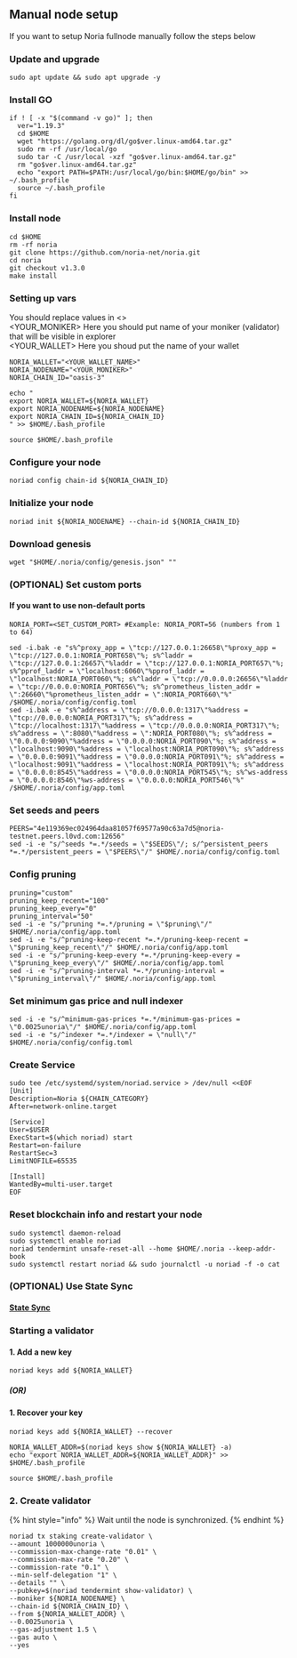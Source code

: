 ## Manual node setup
If you want to setup Noria fullnode manually follow the steps below

### Update and upgrade
```
sudo apt update && sudo apt upgrade -y
```

### Install GO
```
if ! [ -x "$(command -v go)" ]; then
  ver="1.19.3"
  cd $HOME
  wget "https://golang.org/dl/go$ver.linux-amd64.tar.gz"
  sudo rm -rf /usr/local/go
  sudo tar -C /usr/local -xzf "go$ver.linux-amd64.tar.gz"
  rm "go$ver.linux-amd64.tar.gz"
  echo "export PATH=$PATH:/usr/local/go/bin:$HOME/go/bin" >> ~/.bash_profile
  source ~/.bash_profile
fi
```

### Install node
```
cd $HOME
rm -rf noria
git clone https://github.com/noria-net/noria.git
cd noria
git checkout v1.3.0
make install
```


### Setting up vars
You should replace values in <> <br />
<YOUR_MONIKER> Here you should put name of your moniker (validator) that will be visible in explorer <br />
<YOUR_WALLET> Here you shoud put the name of your wallet

```
NORIA_WALLET="<YOUR_WALLET_NAME>"
NORIA_NODENAME="<YOUR_MONIKER>"
NORIA_CHAIN_ID="oasis-3"
```

```
echo "
export NORIA_WALLET=${NORIA_WALLET}
export NORIA_NODENAME=${NORIA_NODENAME}
export NORIA_CHAIN_ID=${NORIA_CHAIN_ID}
" >> $HOME/.bash_profile

source $HOME/.bash_profile
```


### Configure your node
```
noriad config chain-id ${NORIA_CHAIN_ID}
```

### Initialize your node
```
noriad init ${NORIA_NODENAME} --chain-id ${NORIA_CHAIN_ID}
```

### Download genesis
```
wget "$HOME/.noria/config/genesis.json" "" 
```

### (OPTIONAL) Set custom ports

#### If you want to use non-default ports
```
NORIA_PORT=<SET_CUSTOM_PORT> #Example: NORIA_PORT=56 (numbers from 1 to 64)
```
```
sed -i.bak -e "s%^proxy_app = \"tcp://127.0.0.1:26658\"%proxy_app = \"tcp://127.0.0.1:NORIA_PORT658\"%; s%^laddr = \"tcp://127.0.0.1:26657\"%laddr = \"tcp://127.0.0.1:NORIA_PORT657\"%; s%^pprof_laddr = \"localhost:6060\"%pprof_laddr = \"localhost:NORIA_PORT060\"%; s%^laddr = \"tcp://0.0.0.0:26656\"%laddr = \"tcp://0.0.0.0:NORIA_PORT656\"%; s%^prometheus_listen_addr = \":26660\"%prometheus_listen_addr = \":NORIA_PORT660\"%" /$HOME/.noria/config/config.toml
sed -i.bak -e "s%^address = \"tcp://0.0.0.0:1317\"%address = \"tcp://0.0.0.0:NORIA_PORT317\"%; s%^address = \"tcp://localhost:1317\"%address = \"tcp://0.0.0.0:NORIA_PORT317\"%; s%^address = \":8080\"%address = \":NORIA_PORT080\"%; s%^address = \"0.0.0.0:9090\"%address = \"0.0.0.0:NORIA_PORT090\"%; s%^address = \"localhost:9090\"%address = \"localhost:NORIA_PORT090\"%; s%^address = \"0.0.0.0:9091\"%address = \"0.0.0.0:NORIA_PORT091\"%; s%^address = \"localhost:9091\"%address = \"localhost:NORIA_PORT091\"%; s%^address = \"0.0.0.0:8545\"%address = \"0.0.0.0:NORIA_PORT545\"%; s%^ws-address = \"0.0.0.0:8546\"%ws-address = \"0.0.0.0:NORIA_PORT546\"%" /$HOME/.noria/config/app.toml
```


### Set seeds and peers
```
PEERS="4e119369ec024964daa81057f69577a90c63a7d5@noria-testnet.peers.l0vd.com:12656"
sed -i -e "s/^seeds *=.*/seeds = \"$SEEDS\"/; s/^persistent_peers *=.*/persistent_peers = \"$PEERS\"/" $HOME/.noria/config/config.toml
```

### Config pruning
```
pruning="custom"
pruning_keep_recent="100"
pruning_keep_every="0"
pruning_interval="50"
sed -i -e "s/^pruning *=.*/pruning = \"$pruning\"/" $HOME/.noria/config/app.toml
sed -i -e "s/^pruning-keep-recent *=.*/pruning-keep-recent = \"$pruning_keep_recent\"/" $HOME/.noria/config/app.toml
sed -i -e "s/^pruning-keep-every *=.*/pruning-keep-every = \"$pruning_keep_every\"/" $HOME/.noria/config/app.toml
sed -i -e "s/^pruning-interval *=.*/pruning-interval = \"$pruning_interval\"/" $HOME/.noria/config/app.toml
```

### Set minimum gas price and null indexer
```
sed -i -e "s/^minimum-gas-prices *=.*/minimum-gas-prices = \"0.0025unoria\"/" $HOME/.noria/config/app.toml
sed -i -e "s/^indexer *=.*/indexer = \"null\"/" $HOME/.noria/config/config.toml
```

### Create Service
```
sudo tee /etc/systemd/system/noriad.service > /dev/null <<EOF
[Unit]
Description=Noria ${CHAIN_CATEGORY}
After=network-online.target

[Service]
User=$USER
ExecStart=$(which noriad) start
Restart=on-failure
RestartSec=3
LimitNOFILE=65535

[Install]
WantedBy=multi-user.target
EOF
```

### Reset blockchain info and restart your node
```
sudo systemctl daemon-reload
sudo systemctl enable noriad
noriad tendermint unsafe-reset-all --home $HOME/.noria --keep-addr-book
sudo systemctl restart noriad && sudo journalctl -u noriad -f -o cat
```

### (OPTIONAL) Use State Sync

#### [State Sync]()


### Starting a validator

#### 1. Add a new key
```
noriad keys add ${NORIA_WALLET}
```
##### (OR)

#### 1. Recover your key
```
noriad keys add ${NORIA_WALLET} --recover
```

```
NORIA_WALLET_ADDR=$(noriad keys show ${NORIA_WALLET} -a)
echo "export NORIA_WALLET_ADDR=${NORIA_WALLET_ADDR}" >> $HOME/.bash_profile

source $HOME/.bash_profile
```


### 2. Create validator

{% hint style="info" %}
Wait until the node is synchronized.
{% endhint %}

```
noriad tx staking create-validator \
--amount 1000000unoria \
--commission-max-change-rate "0.01" \
--commission-max-rate "0.20" \
--commission-rate "0.1" \
--min-self-delegation "1" \
--details "" \
--pubkey=$(noriad tendermint show-validator) \
--moniker ${NORIA_NODENAME} \
--chain-id ${NORIA_CHAIN_ID} \
--from ${NORIA_WALLET_ADDR} \
--0.0025unoria \
--gas-adjustment 1.5 \
--gas auto \
--yes
```

